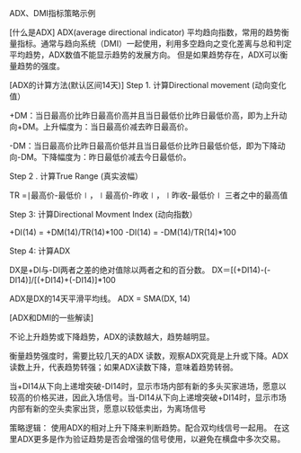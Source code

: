 ADX、DMI指标策略示例

[什么是ADX]
ADX(average directional indicator) 平均趋向指数，常用的趋势衡量指标。通常与趋向系统（DMI）一起使用，利用多空趋向之变化差离与总和判定平均趋势，ADX数值不能显示趋势的发展方向。
但是如果趋势存在，ADX可以衡量趋势的强度。

[ADX的计算方法(默认区间14天)]
Step 1. 计算Directional movement (动向变化值）

+DM：当日最高价比昨日最高价高并且当日最低价比昨日最低价高，即为上升动向+DM。上升幅度为：当日最高价减去昨日最高价。

-DM：当日最高价比昨日最高价低并且当日最低价比昨日最低价低，即为下降动向-DM。下降幅度为：昨日最低价减去今日最低价。

Step 2 . 计算True Range (真实波幅）

TR =∣最高价-最低价∣，∣最高价-昨收∣，∣昨收-最低价∣ 三者之中的最高值

Step 3: 计算Directional Movment Index (动向指数）

+DI(14) = +DM(14)/TR(14)*100
-DI(14) = -DM(14)/TR(14)*100

Step 4: 计算ADX

DX是+DI与-DI两者之差的绝对值除以两者之和的百分数。
DX＝[(+DI14)-(-DI14)]/[(+DI14)+(-DI14)]*100

ADX是DX的14天平滑平均线。
ADX = SMA(DX, 14)

[ADX和DMI的一些解读]

不论上升趋势或下降趋势，ADX的读数越大，趋势越明显。

衡量趋势强度时，需要比较几天的ADX 读数，观察ADX究竟是上升或下降。ADX读数上升，代表趋势转强；如果ADX读数下降，意味着趋势转弱。

当+DI14从下向上递增突破-DI14时，显示市场内部有新的多头买家进场，愿意以较高的价格买进，因此入场信号。当-DI14从下向上递增突破+DI14时，显示市场内部有新的空头卖家出货，愿意以较低卖出，为离场信号

策略逻辑： 
使用ADX的相对上升下降来判断趋势。配合双均线信号一起用。
在这里ADX更多是作为验证趋势是否会增强的信号使用，以避免在横盘中多次交易。